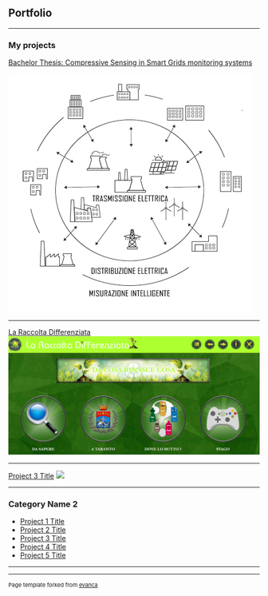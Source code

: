## Portfolio

---

### My projects

[Bachelor Thesis: Compressive Sensing in Smart Grids monitoring systems](https://github.com/Pemo11235/BachelorThesis_CompressiveSensing_in_SmartGrids_monitoring_systems)

<img src="images/rete_sg.png?raw=true =250x250"/>

---
[La Raccolta Differenziata](https://github.com/Pemo11235/UNIBA_PPM_LaRaccoltaDifferenziata)
<img src="images/Annotazione 2020-08-21 102949.png?raw=true =250x250"/>

---
[Project 3 Title](http://example.com/)
<img src="images/dummy_thumbnail.jpg?raw=true"/>

---

### Category Name 2

- [Project 1 Title](http://example.com/)
- [Project 2 Title](http://example.com/)
- [Project 3 Title](http://example.com/)
- [Project 4 Title](http://example.com/)
- [Project 5 Title](http://example.com/)

---




---
<p style="font-size:11px">Page template forked from <a href="https://github.com/evanca/quick-portfolio">evanca</a></p>
<!-- Remove above link if you don't want to attibute -->
